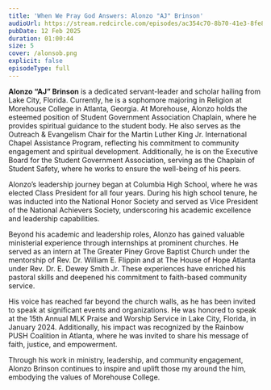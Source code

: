 ```yaml
---
title: 'When We Pray God Answers: Alonzo "AJ" Brinson'
audioUrl: https://stream.redcircle.com/episodes/ac354c70-8b70-41e3-8fe8-d0f5fff83f8a/stream.mp3
pubDate: 12 Feb 2025
duration: 01:00:44
size: 5
cover: /alonsob.png
explicit: false
episodeType: full
---
```

**Alonzo “AJ” Brinson** is a dedicated servant-leader and scholar hailing from Lake City, Florida. Currently, he is a sophomore majoring in Religion at Morehouse College in Atlanta, Georgia. At Morehouse, Alonzo holds the esteemed position of Student Government Association Chaplain, where he provides spiritual guidance to the student body. He also serves as the Outreach & Evangelism Chair for the Martin Luther King Jr. International Chapel Assistance Program, reflecting his commitment to community engagement and spiritual development. Additionally, he is on the Executive Board for the Student Government Association, serving as the Chaplain of Student Safety, where he works to ensure the well-being of his peers.

Alonzo’s leadership journey began at Columbia High School, where he was elected Class President for all four years. During his high school tenure, he was inducted into the National Honor Society and served as Vice President of the National Achievers Society, underscoring his academic excellence and leadership capabilities.

Beyond his academic and leadership roles, Alonzo has gained valuable ministerial experience through internships at prominent churches. He served as an intern at The Greater Piney Grove Baptist Church under the mentorship of Rev. Dr. William E. Flippin and at The House of Hope Atlanta under Rev. Dr. E. Dewey Smith Jr. These experiences have enriched his pastoral skills and deepened his commitment to faith-based community service.

His voice has reached far beyond the church walls, as he has been invited to speak at significant events and organizations. He was honored to speak at the 15th Annual MLK Praise and Worship Service in Lake City, Florida, in January 2024. Additionally, his impact was recognized by the Rainbow PUSH Coalition in Atlanta, where he was invited to share his message of faith, justice, and empowerment.

Through his work in ministry, leadership, and community engagement, Alonzo Brinson continues to inspire and uplift those my around the him, embodying the values of Morehouse College.